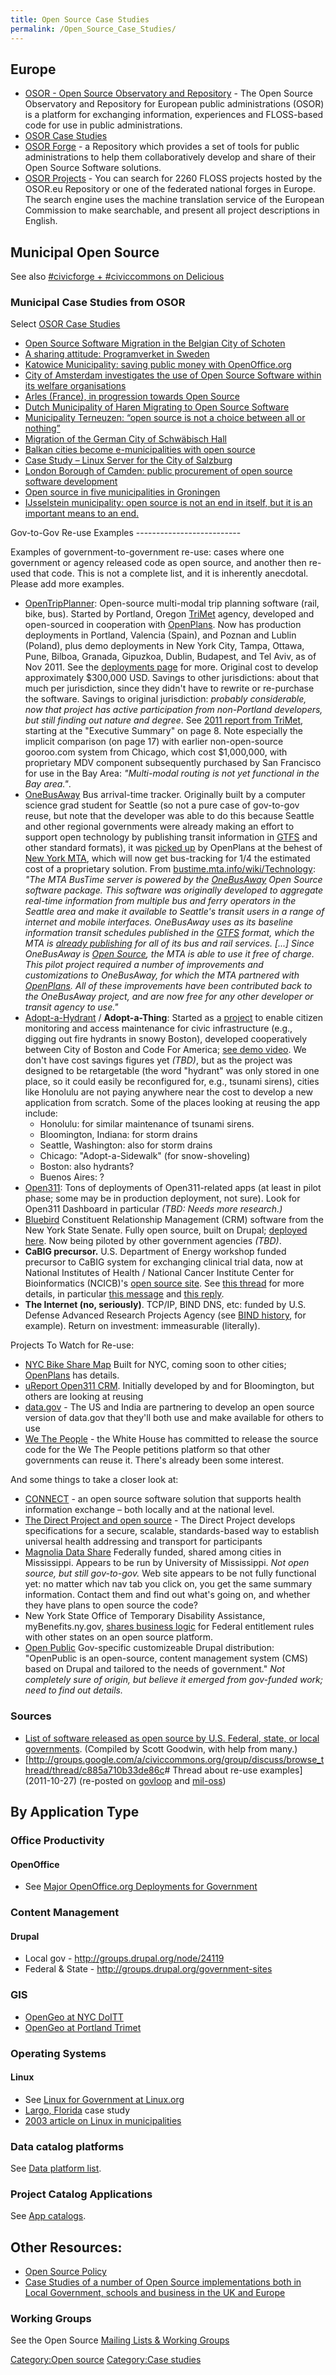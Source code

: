 ```yaml
---
title: Open Source Case Studies
permalink: /Open_Source_Case_Studies/
---
```


Europe
------

-   [OSOR - Open Source Observatory and Repository](http://www.osor.eu) - The Open Source Observatory and Repository for European public administrations (OSOR) is a platform for exchanging information, experiences and FLOSS-based code for use in public administrations.
-   [OSOR Case Studies](http://www.osor.eu/studies)
-   [OSOR Forge](http://forge.osor.eu/) - a Repository which provides a set of tools for public administrations to help them collaboratively develop and share of their Open Source Software solutions.
-   [OSOR Projects](http://www.osor.eu/projects) - You can search for 2260 FLOSS projects hosted by the OSOR.eu Repository or one of the federated national forges in Europe. The search engine uses the machine translation service of the European Commission to make searchable, and present all project descriptions in English.

Municipal Open Source
---------------------

See also [\#civicforge + \#civiccommons on Delicious](http://delicious.com/tag/civicforge+civiccommons)

### Municipal Case Studies from OSOR

Select [OSOR Case Studies](http://www.osor.eu/studies/case-studies)

-   [Open Source Software Migration in the Belgian City of Schoten](http://www.osor.eu/studies/open-source-software-migration-in-the-belgian-city)
-   [A sharing attitude: Programverket in Sweden](http://www.osor.eu/studies/a-sharing-attitude-programverket-in-sweden)
-   [Katowice Municipality: saving public money with OpenOffice.org](http://www.osor.eu/studies/katowice-municipality-saving-public-money-with-openoffice.org)
-   [City of Amsterdam investigates the use of Open Source Software within its welfare organisations](http://www.osor.eu/studies/city-of-amsterdam-investigates-the-use-of-open)
-   [Arles (France), in progression towards Open Source](http://www.osor.eu/studies/arles-france-in-progression-towards-open-source)
-   [Dutch Municipality of Haren Migrating to Open Source Software](http://www.osor.eu/studies/dutch-municipality-of-haren-migrating-to-open)
-   [Municipality Terneuzen: “open source is not a choice between all or nothing”](http://www.osor.eu/studies/municipality-terneuzen-201copen-source-is-not-a)
-   [Migration of the German City of Schwäbisch Hall](http://www.osor.eu/studies/migration-of-the-german-city-of-schwabisch-hall)
-   [Balkan cities become e-municipalities with open source](http://www.osor.eu/studies/balkan-cities-become-e-municipalities-with-open)
-   [Case Study – Linux Server for the City of Salzburg](http://www.osor.eu/studies/test-case-test)
-   [London Borough of Camden: public procurement of open source software development](http://www.osor.eu/studies/london-borough-of-camden-public-procurement-of)
-   [Open source in five municipalities in Groningen](http://www.osor.eu/studies/open-source-in-five-municipalities-in-groningen)
-   [IJsselstein municipality: open source is not an end in itself, but it is an important means to an end.](http://www.osor.eu/studies/ijsselstein-municipality-open-source-is-not-an-end)

<div id="Government-to-Government_Re-use_Examples">
Gov-to-Gov Re-use Examples
--------------------------

Examples of government-to-government re-use: cases where one government or agency released code as open source, and another then re-used that code. This is not a complete list, and it is inherently anecdotal. Please add more examples.

-   [OpenTripPlanner](http://opentripplanner.com/): Open-source multi-modal trip planning software (rail, bike, bus). Started by Portland, Oregon [TriMet](http://trimet.org/) agency, developed and open-sourced in cooperation with [OpenPlans](http://openplans.org). Now has production deployments in Portland, Valencia (Spain), and Poznan and Lublin (Poland), plus demo deployments in New York City, Tampa, Ottawa, Pune, Bilboa, Granada, Gipuzkoa, Dublin, Budapest, and Tel Aviv, as of Nov 2011. See the [deployments page](https://github.com/openplans/OpenTripPlanner/wiki/Demos) for more. Original cost to develop approximately $300,000 USD. Savings to other jurisdictions: about that much per jurisdiction, since they didn't have to rewrite or re-purchase the software. Savings to original jurisdiction: *probably considerable, now that project has active participation from non-Portland developers, but still finding out nature and degree*. See [2011 report from TriMet](https://raw.github.com/wiki/openplans/OpenTripPlanner/Reports/OTP%20Final%20Report%20-%20Metro%202009-2011%20RTO%20Grant.pdf), starting at the "Executive Summary" on page 8. Note especially the implicit comparison (on page 17) with earlier non-open-source gooroo.com system from Chicago, which cost $1,000,000, with proprietary MDV component subsequently purchased by San Francisco for use in the Bay Area: *"Multi-modal routing is not yet functional in the Bay area."*.
-   [OneBusAway](http://onebusaway.org/) Bus arrival-time tracker. Originally built by a computer science grad student for Seattle (so not a pure case of gov-to-gov reuse, but note that the developer was able to do this because Seattle and other regional governments were already making an effort to support open technology by publishing transit information in [GTFS](http://code.google.com/transit/spec/transit_feed_specification.html) and other standard formats), it was [picked up](http://openplans.org/projects/an-open-platform-for-real-time-bus-tracking/) by OpenPlans at the behest of [New York MTA](http://bustime.mta.info/), which will now get bus-tracking for 1/4 the estimated cost of a proprietary solution. From [bustime.mta.info/wiki/Technology](http://bustime.mta.info/wiki/Technology): *"The MTA BusTime server is powered by the [OneBusAway](http://www.onebusaway.org/) Open Source software package. This software was originally developed to aggregate real-time information from multiple bus and ferry operators in the Seattle area and make it available to Seattle's transit users in a range of internet and mobile interfaces. OneBusAway uses as its baseline information transit schedules published in the [GTFS](http://code.google.com/transit/spec/transit_feed_specification.html) format, which the MTA is [already publishing](http://mta.info/developers/download.html) for all of its bus and rail services. [...] Since OneBusAway is [Open Source](http://en.wikipedia.org/wiki/Open-source_software), the MTA is able to use it free of charge. This pilot project required a number of improvements and customizations to OneBusAway, for which the MTA partnered with [OpenPlans](http://openplans.org/). All of these improvements have been contributed back to the OneBusAway project, and are now free for any other developer or transit agency to use."*
-   [Adopt-a-Hydrant](http://adoptahydrant.org/) / **Adopt-a-Thing**: Started as a [project](http://codeforamerica.org/?cfa_project=adopt-a-hydrant) to enable citizen monitoring and access maintenance for civic infrastructure (e.g., digging out fire hydrants in snowy Boston), developed cooperatively between City of Boston and Code For America; [see demo video](http://vimeo.com/31459095). We don't have cost savings figures yet *(TBD)*, but as the project was designed to be retargetable (the word "hydrant" was only stored in one place, so it could easily be reconfigured for, e.g., tsunami sirens), cities like Honolulu are not paying anywhere near the cost to develop a new application from scratch. Some of the places looking at reusing the app include:
    -   Honolulu: for similar maintenance of tsunami sirens.
    -   Bloomington, Indiana: for storm drains
    -   Seattle, Washington: also for storm drains
    -   Chicago: "Adopt-a-Sidewalk" (for snow-shoveling)
    -   Boston: also hydrants?
    -   Buenos Aires: ?
-   [Open311](http://open311.org): Tons of deployments of Open311-related apps (at least in pilot phase; some may be in production deployment, not sure). Look for Open311 Dashboard in particular *(TBD: Needs more research.)*
-   [Bluebird](https://github.com/nysenate/Bluebird-CRM) Constituent Relationship Management (CRM) software from the New York State Senate. Fully open source, built on Drupal; [deployed here](http://crm.nysenate.gov/). Now being piloted by other government agencies *(TBD)*.
-   **CaBIG precursor.** U.S. Department of Energy workshop funded precursor to CaBIG system for exchanging clinical trial data, now at National Institutes of Health / National Cancer Institute Center for Bioinformatics (NCICB)'s [open source site](http://gforge.nci.nih.gov/). See [this thread](http://groups.google.com/group/mil-oss/browse_thread/thread/71da5abad6c47541/133bc18c4e42d234) for more details, in particular [this message](http://groups.google.com/group/mil-oss/msg/133bc18c4e42d234) and [this reply](http://groups.google.com/group/mil-oss/msg/626ffc20fceabd6d).
-   **The Internet (no, seriously)**. TCP/IP, BIND DNS, etc: funded by U.S. Defense Advanced Research Projects Agency (see [BIND history](http://www.isc.org/software/bind/history), for example). Return on investment: immeasurable (literally).

Projects To Watch for Re-use:

-   [NYC Bike Share Map](http://nyc.gov/bikeshare) Built for NYC, coming soon to other cities; [OpenPlans](http://openplans.org) has details.
-   [uReport Open311 CRM](http://marketplace.civiccommons.org/apps/ureport-open311-crm). Initially developed by and for Bloomington, but others are looking at reusing
-   [data.gov](http://data.gov) - The US and India are partnering to develop an open source version of data.gov that they'll both use and make available for others to use
-   [We The People](http://whitehouse.gov/wethepeople) - the White House has committed to release the source code for the We The People petitions platform so that other governments can reuse it. There's already been some interest.

And some things to take a closer look at:

-   [CONNECT](http://www.connectopensource.org/adopters) - an open source software solution that supports health information exchange – both locally and at the national level.
-   [The Direct Project and open source](http://wiki.directproject.org/Implementation+Source+Code) - The Direct Project develops specifications for a secure, scalable, standards-based way to establish universal health addressing and transport for participants
-   [Magnolia Data Share](http://magnoliadatashare.org/) Federally funded, shared among cities in Mississippi. Appears to be run by University of Mississippi. *Not open source, but still gov-to-gov.* Web site appears to be not fully functional yet: no matter which nav tab you click on, you get the same summary information. Contact them and find out what's going on, and whether they have plans to open source the code?
-   New York State Office of Temporary Disability Assistance, myBenefits.ny.gov, [shares business logic](http://gcn.com/Articles/2011/05/30/Profile-New-York-CIO.aspx) for Federal entitlement rules with other states on an open source platform.
-   [Open Public](http://openpublicapp.com/) Gov-specific customizeable Drupal distribution: "OpenPublic is an open-source, content management system (CMS) based on Drupal and tailored to the needs of government." *Not completely sure of origin, but believe it emerged from gov-funded work; need to find out details.*

### Sources

-   [List of software released as open source by U.S. Federal, state, or local governments](https://docs.google.com/a/civiccommons.org/spreadsheet/ccc?key=0AlXDdNQEU-8fdDI0OFJEVXRYNGhDNVRrVDhUS19LVVE&hl=en&pli=1#gid=0). (Compiled by Scott Goodwin, with help from many.)
-   [<http://groups.google.com/a/civiccommons.org/group/discuss/browse_thread/thread/c885a710b33de86c>\# Thread about re-use examples] (2011-10-27) (re-posted on [govloop](http://www.govloop.com/forum/topics/what-s-the-best-example-of-gov-to-gov-software-reuse) and [mil-oss](http://groups.google.com/group/mil-oss/browse_thread/thread/71da5abad6c47541))

By Application Type
-------------------

### Office Productivity

#### OpenOffice

-   See [Major OpenOffice.org Deployments for Government](http://wiki.services.openoffice.org/wiki/Major_OpenOffice.org_Deployments#Governments)

### Content Management

#### Drupal

-   Local gov - <http://groups.drupal.org/node/24119>
-   Federal & State - <http://groups.drupal.org/government-sites>

### GIS

-   [OpenGeo at NYC DoITT](http://opengeo.org/publications/nyc-doitt/)
-   [OpenGeo at Portland Trimet](http://opengeo.org/publications/trimet/)

### Operating Systems

#### Linux

-   See [Linux for Government at Linux.org](http://www.linux.org/info/linux_govt.html)
-   [Largo, Florida](http://www.linux.com/archive/feed/119109) case study
-   [2003 article on Linux in municipalities](http://www.cioupdate.com/trends/article.php/2237451/Across-the-Country-Local-Governments-Are-Giving-Linux-a-Hard-Look.htm)

### Data catalog platforms

See [Data platform list](/Data_Platform#Data_Platform_Survey "wikilink").

### Project Catalog Applications

See [App catalogs](/App_catalogs "wikilink").

Other Resources:
----------------

-   [Open Source Policy](/Open_Source_Policy "wikilink")
-   [Case Studies of a number of Open Source implementations both in Local Government, schools and business in the UK and Europe](http://www.opensourceacademy.org.uk/solutions/casestudies)

### Working Groups

See the Open Source [Mailing Lists & Working Groups](http://wiki.civiccommons.org/Organizations/Open_Source#Mailing_Lists_.26_Working_Groups)

[Category:Open source](/Category:Open_source "wikilink") [Category:Case studies](/Category:Case_studies "wikilink")
